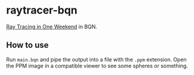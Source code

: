 # raytracer-bqn
[Ray Tracing in One Weekend](https://raytracing.github.io/books/RayTracingInOneWeekend.html#outputanimage) in BQN.

## How to use

Run `main.bqn` and pipe the output into a file with the `.ppm` extension. Open the PPM image in a compatible viewer to see some spheres or something.
